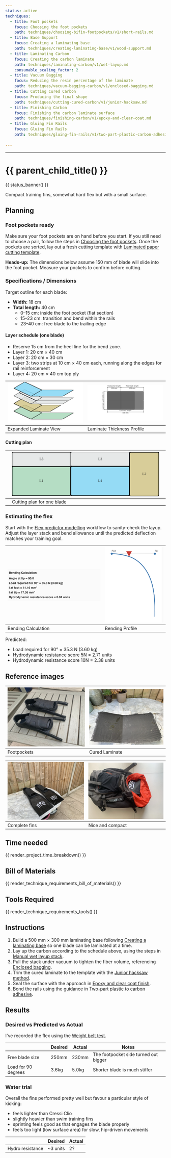 ```yaml
---
status: active
techniques:
  - title: Foot pockets
    focus: Choosing the foot pockets
    path: techniques/choosing-bifin-footpockets/v1/short-rails.md
  - title: Base Support
    focus: Creating a laminating base
    path: techniques/creating-laminating-base/v1/wood-support.md
  - title: Laminating Carbon
    focus: Creating the carbon laminate
    path: techniques/laminating-carbon/v1/wet-layup.md
    consumable_scaling_factor: 2
  - title: Vacuum Bagging
    focus: Reducing the resin percentage of the laminate
    path: techniques/vacuum-bagging-carbon/v1/enclosed-bagging.md
  - title: Cutting Cured Carbon
    focus: Producing the final shape
    path: techniques/cutting-cured-carbon/v1/junior-hacksaw.md
  - title: Finishing Carbon
    focus: Finishing the carbon laminate surface
    path: techniques/finishing-carbon/v1/epoxy-and-clear-coat.md
  - title: Gluing Fin Rails
    focus: Gluing Fin Rails
    path: techniques/gluing-fin-rails/v1/two-part-plastic-carbon-adhesive.md

---
```


---
# {{ parent_child_title() }}
{{ status_banner() }}

Compact training fins, somewhat hard flex but with a small surface.

## Planning

### Foot pockets ready
Make sure your foot pockets are on hand before you start. If you still need to choose a pair, follow the steps in [Choosing the foot pockets](../../../techniques/choosing-bifin-footpockets/v1/short-rails.md). Once the pockets are sorted, lay out a fresh cutting template with [Laminated paper cutting template](../../../techniques/cutting-template/v1/paper-laminate.md).

**Heads-up:** The dimensions below assume 150 mm of blade will slide into the foot pocket. Measure your pockets to confirm before cutting.

### Specifications / Dimensions
Target outline for each blade:

- **Width:** 18 cm
- **Total length:** 40 cm
    - 0–15 cm: inside the foot pocket (flat section)
    - 15–23 cm: transition and bend within the rails
    - 23–40 cm: free blade to the trailing edge

#### Layer schedule (one blade)
- Reserve 15 cm from the heel line for the bend zone.
- Layer 1: 20 cm × 40 cm
- Layer 2: 20 cm × 30 cm
- Layer 3: two strips at 10 cm × 40 cm each, running along the edges for rail reinforcement
- Layer 4: 20 cm × 40 cm top ply



| ![Expanded Laminate View](expanded.svg) | ![Laminate Thickness Profile](thickness.svg) |
|-----------------------------------------|----------------------------------------------|
| Expanded Laminate View                  | Laminate Thickness Profile                   |

#### Cutting plan

|  | ![Cutting plan for one blade](cutting_plan.svg) |  |
|--|-------------------------------------------------|--|
|  | Cutting plan for one blade                      |  |

### Estimating the flex
Start with the [Flex predictor modelling](../../../techniques/predicting-flex/v1/tapered-cantilever-beam.md) workflow to sanity-check the layup. Adjust the layer stack and bend allowance until the predicted deflection matches your training goal.

| ![Bending Calculation](bending_calculation.png) | ![Bending Profile](bending_profile.png) |
|-------------------------------------------------|-----------------------------------------|
| Bending Calculation                             | Bending Profile                         |


Predicted:

- Load required for 90° = 35.3 N (3.60 kg)
- Hydrodynamic resistance score  5N = 2.71 units
- Hydrodynamic resistance score 10N = 2.38 units

## Reference images

| ![Footpockets](sf_footpockets.jpeg) | ![Cured Laminate](sf_laminate_cured.jpeg) |
|-------------------------------------|-------------------------------------------|
| Footpockets                         | Cured Laminate                       |

| ![Complete fins](sf_final.jpeg) | ![Fit in Bag](fit_small.jpeg) |
|---------------------------------|-------------------------------|
| Complete fins                   | Nice and compact              |


## Time needed

{{ render_project_time_breakdown() }}

## Bill of Materials
{{ render_technique_requirements_bill_of_materials() }}

## Tools Required
{{ render_technique_requirements_tools() }}

## Instructions
1. Build a 500 mm × 300 mm laminating base following [Creating a laminating base](../../../techniques/creating-laminating-base/v1/wood-support.md) so one blade can be laminated at a time.
2. Lay up the carbon according to the schedule above, using the steps in [Manual wet layup stack](../../../techniques/laminating-carbon/v1/wet-layup.md).
3. Pull the stack under vacuum to tighten the fiber volume, referencing [Enclosed bagging](../../../techniques/vacuum-bagging-carbon/v1/enclosed-bagging.md).
4. Trim the cured laminate to the template with the [Junior hacksaw method](../../../techniques/cutting-cured-carbon/v1/junior-hacksaw.md).
5. Seal the surface with the approach in [Epoxy and clear coat finish](../../../techniques/finishing-carbon/v1/epoxy-and-clear-coat.md).
6. Bond the rails using the guidance in [Two-part plastic to carbon adhesive](../../../techniques/gluing-fin-rails/v1/two-part-plastic-carbon-adhesive.md).

## Results

### Desired vs Predicted vs Actual

I've recorded the flex using the [Weight belt test](../../../techniques/measuring-flex/v1/weight-belt-test.md).

|                     | Desired  | Actual | Notes                                                                                          |
|---------------------|----------|--------|------------------------------------------------------------------------------------------------|
| Free blade size     | 250mm    | 230mm  | The footpocket side turned out bigger                                                          |
| Load for 90 degrees | 3.6kg    | 5.0kg  | Shorter blade is much stiffer                                                                  |

### Water trial

Overall the fins performed pretty well but favour a particular style of kicking:

- feels lighter than Cressi Clio 
- slightly heavier than swim training fins 
- sprinting feels good as that engages the blade properly
- feels too light (low surface area) for slow, hip-driven movements

|                     | Desired  | Actual |
|---------------------|----------|--------|
| Hydro resistance    | ~3 units | 2?     |
